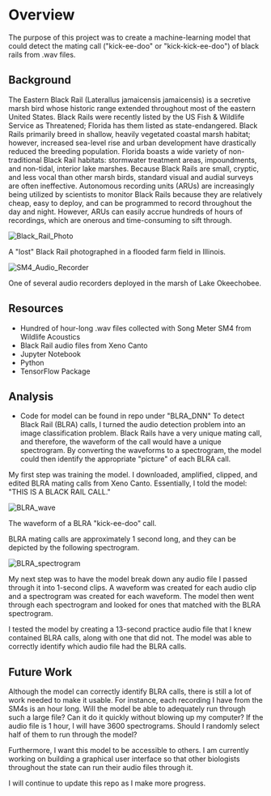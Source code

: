 # Overview

The purpose of this project was to create a machine-learning model that could detect the mating call ("kick-ee-doo" or "kick-kick-ee-doo") of black rails from .wav files.

## Background

The Eastern Black Rail (Laterallus jamaicensis jamaicensis) is a secretive marsh bird whose historic range extended throughout most of the eastern United States. Black Rails were recently listed by the US Fish & Wildlife Service as Threatened; Florida has them listed as state-endangered. Black Rails primarily breed in shallow, heavily vegetated coastal marsh habitat; however, increased sea-level rise and urban development have drastically reduced the breeding population. Florida boasts a wide variety of non-traditional Black Rail habitats: stormwater treatment areas, impoundments, and non-tidal, interior lake marshes. Because Black Rails are small, cryptic, and less vocal than other marsh birds, standard visual and audial surveys are often ineffective. Autonomous recording units (ARUs) are increasingly being utilized by scientists to monitor Black Rails because they are relatively cheap, easy to deploy, and can be programmed to record throughout the day and night. However, ARUs can easily accrue hundreds of hours of recordings, which are onerous and time-consuming to sift through.

![Black_Rail_Photo](https://github.com/CSoldo1/Black_Rail_Audio_Detection/assets/114112078/66edea3c-d8a0-4e43-ab23-d3550023e1b8)

A "lost" Black Rail photographed in a flooded farm field in Illinois.

![SM4_Audio_Recorder](https://github.com/CSoldo1/Black_Rail_Audio_Detection/assets/114112078/ad660552-94f1-49e4-8e08-01ac8c32bd49)

One of several audio recorders deployed in the marsh of Lake Okeechobee. 

## Resources
* Hundred of hour-long .wav files collected with Song Meter SM4 from Wildlife Acoustics
* Black Rail audio files from Xeno Canto
* Jupyter Notebook
* Python
* TensorFlow Package

## Analysis
* Code for model can be found in repo under "BLRA_DNN"
To detect Black Rail (BLRA) calls, I turned the audio detection problem into an image classification problem. Black Rails have a very unique mating call, and therefore, the waveform of the call would have a unique spectrogram. By converting the waveforms to a spectrogram, the model could then identify the appropriate "picture" of each BLRA call.

My first step was training the model. I downloaded, amplified, clipped, and edited BLRA mating calls from Xeno Canto. Essentially, I told the model: "THIS IS A BLACK RAIL CALL."

![BLRA_wave](https://github.com/CSoldo1/Black_Rail_Audio_Detection/assets/114112078/7093c312-f8fe-48a4-986e-e32a8b934bf2)

The waveform of a BLRA "kick-ee-doo" call.

BLRA mating calls are approximately 1 second long, and they can be depicted by the following spectrogram.

![BLRA_spectrogram](https://github.com/CSoldo1/Black_Rail_Audio_Detection/assets/114112078/1638dfbc-48d5-451a-9b0d-437ef1016821)

My next step was to have the model break down any audio file I passed through it into 1-second clips. A waveform was created for each audio clip and a spectrogram was created for each waveform. The model then went through each spectrogram and looked for ones that matched with the BLRA spectrogram. 

I tested the model by creating a 13-second practice audio file that I knew contained BLRA calls, along with one that did not. The model was able to correctly identify which audio file had the BLRA calls. 

## Future Work
Although the model can correctly identify BLRA calls, there is still a lot of work needed to make it usable. For instance, each recording I have from the SM4s is an hour long. Will the model be able to adequately run through such a large file? Can it do it quickly without blowing up my computer? If the audio file is 1 hour, I will have 3600 spectrograms. Should I randomly select half of them to run through the model? 

Furthermore, I want this model to be accessible to others. I am currently working on building a graphical user interface so that other biologists throughout the state can run their audio files through it. 

I will continue to update this repo as I make more progress. 
